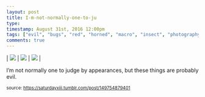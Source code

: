 ```yaml
---
layout: post
title: I-m-not-normally-one-to-ju
type: 
timestamp: August 31st, 2016 12:00pm
tags: ["evil", "bugs", "red", "horned", "macro", "insect", "photography"]
comments: true
---
```


| <img src="https://saturdayxiii.github.io/media/149754879401_0.jpg"/> | <img src="https://saturdayxiii.github.io/media/149754879401_1.jpg"/> | <img src="https://saturdayxiii.github.io/media/149754879401_2.jpg"/> |

I’m not normally one to judge by appearances, but these things are probably evil.
 
  
<small>source: https://saturdayxiii.tumblr.com/post/149754879401</small>